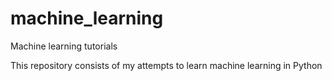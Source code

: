# machine_learning
Machine learning tutorials

This repository consists of my attempts to learn machine learning in Python
